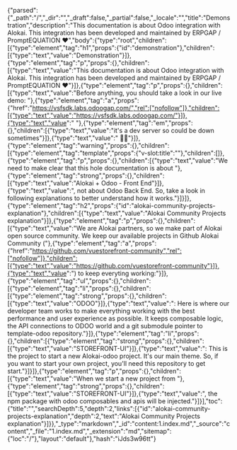 {"parsed":{"_path":"/","_dir":"","_draft":false,"_partial":false,"_locale":"","title":"Demonstration","description":"This documentation is about Odoo integration with Alokai. This integration has been developed and maintained by ERPGAP / PromptEQUATION ❤️","body":{"type":"root","children":[{"type":"element","tag":"h1","props":{"id":"demonstration"},"children":[{"type":"text","value":"Demonstration"}]},{"type":"element","tag":"p","props":{},"children":[{"type":"text","value":"This documentation is about Odoo integration with Alokai. This integration has been developed and maintained by ERPGAP / PromptEQUATION ❤️"}]},{"type":"element","tag":"p","props":{},"children":[{"type":"text","value":"Before anything, you should take a look in our live demo: "},{"type":"element","tag":"a","props":{"href":"https://vsfsdk.labs.odoogap.com/","rel":["nofollow"]},"children":[{"type":"text","value":"https://vsfsdk.labs.odoogap.com/"}]},{"type":"text","value":" "},{"type":"element","tag":"em","props":{},"children":[{"type":"text","value":"it's a dev server so could be down sometimes"}]},{"type":"text","value":" 🤷‍♂️"}]},{"type":"element","tag":"warning","props":{},"children":[{"type":"element","tag":"template","props":{"v-slot:title":""},"children":[]},{"type":"element","tag":"p","props":{},"children":[{"type":"text","value":"We need to make clear that this hole documentation is about "},{"type":"element","tag":"strong","props":{},"children":[{"type":"text","value":"Alokai + Odoo - Front End"}]},{"type":"text","value":", not about Odoo Back End. So, take a look in following explanations to better understand how it works."}]}]},{"type":"element","tag":"h2","props":{"id":"alokai-community-projects-explanation"},"children":[{"type":"text","value":"Alokai Community Projects explanation"}]},{"type":"element","tag":"p","props":{},"children":[{"type":"text","value":"We are Alokai partners, so we make part of Alokai open source community. We keep our available projects in Github Alokai Community ("},{"type":"element","tag":"a","props":{"href":"https://github.com/vuestorefront-community","rel":["nofollow"]},"children":[{"type":"text","value":"https://github.com/vuestorefront-community"}]},{"type":"text","value":") to keep everyting working:"}]},{"type":"element","tag":"ul","props":{},"children":[{"type":"element","tag":"li","props":{},"children":[{"type":"element","tag":"strong","props":{},"children":[{"type":"text","value":"ODOO"}]},{"type":"text","value":": Here is where our developer team works to make everything working with the best performance and user experience as possible. It keeps composable logic, the API connections to ODOO world and a git submodule pointer to template-odoo repository."}]},{"type":"element","tag":"li","props":{},"children":[{"type":"element","tag":"strong","props":{},"children":[{"type":"text","value":"STOREFRONT-UI"}]},{"type":"text","value":": This is the project to start a new Alokai-odoo project. It's our main theme. So, if you want to start your own project, you'll need this repository to get start."}]}]},{"type":"element","tag":"p","props":{},"children":[{"type":"text","value":"When we start a new project from "},{"type":"element","tag":"strong","props":{},"children":[{"type":"text","value":"STOREFRONT-UI"}]},{"type":"text","value":", the npm package with odoo composables and apis will be injected."}]}],"toc":{"title":"","searchDepth":5,"depth":2,"links":[{"id":"alokai-community-projects-explanation","depth":2,"text":"Alokai Community Projects explanation"}]}},"_type":"markdown","_id":"content:1.index.md","_source":"content","_file":"1.index.md","_extension":"md","sitemap":{"loc":"/"},"layout":"default"},"hash":"iJds3w96tt"}